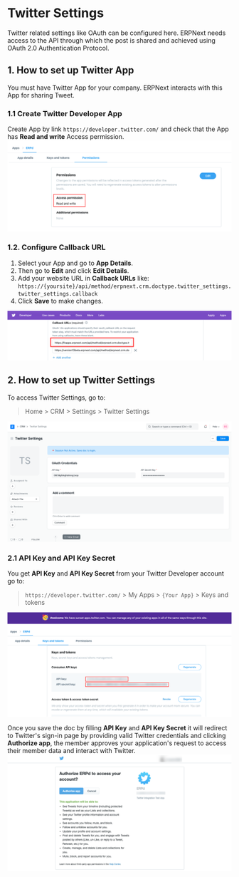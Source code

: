 
# Twitter Settings


Twitter related settings like OAuth can be configured here. ERPNext needs access to the API through which the post is shared and achieved using OAuth 2.0 Authentication Protocol.


## 1. How to set up Twitter App


You must have Twitter App for your company. ERPNext interacts with this App for sharing Tweet.


### 1.1 Create Twitter Developer App


Create App by link `https://developer.twitter.com/` and check that the App has **Read and write** Access permission.
![Twitter App Permission](/files/twitter-app-permission.png)


### 1.2. Configure Callback URL


1. Select your App and go to **App Details**.
2. Then go to **Edit** and click **Edit Details**.
3. Add your website URL in **Callback URLs** like:
`https://{yoursite}/api/method/erpnext.crm.doctype.twitter_settings.twitter_settings.callback`
4. Click **Save** to make changes.


![Twitter App Callback URL](/files/twitter-callback-url.png)


## 2. How to set up Twitter Settings


To access Twitter Settings, go to:



> 
> Home > CRM > Settings > Twitter Settings
> 
> 
> 


![Twitter Settings](/files/twitter-settings.png)


### 2.1 API Key and API Key Secret


You get **API Key** and **API Key Secret** from your Twitter Developer account go to:



> 
> `https://developer.twitter.com/` > My Apps > `{Your App}` > Keys and tokens
> 
> 
> 


![Twitter Keys Tokens](/files/twitter-key-token.png)


Once you save the doc by filling **API Key** and **API Key Secret** it will redirect to Twitter's sign-in page by providing valid Twitter credentials and clicking **Authorize app**, the member approves your application's request to access their member data and interact with Twitter.
![Twitter Authorize App](/files/twitter-authorize-app.png)


